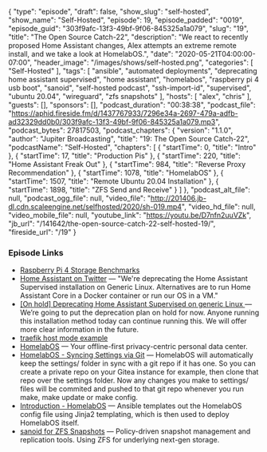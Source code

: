 {
  "type": "episode",
  "draft": false,
  "show_slug": "self-hosted",
  "show_name": "Self-Hosted",
  "episode": 19,
  "episode_padded": "0019",
  "episode_guid": "303f9afc-13f3-49bf-9f06-845325a1a079",
  "slug": "19",
  "title": "The Open Source Catch-22",
  "description": "We react to recently proposed Home Assistant changes, Alex attempts an extreme remote install, and we take a look at HomelabOS.",
  "date": "2020-05-21T04:00:00-07:00",
  "header_image": "/images/shows/self-hosted.png",
  "categories": [
    "Self-Hosted"
  ],
  "tags": [
    "ansible",
    "automated deployments",
    "deprecating home assistant supervised",
    "home assistant",
    "homelabos",
    "raspberry pi 4 usb boot",
    "sanoid",
    "self-hosted podcast",
    "ssh-import-id",
    "supervised",
    "ubuntu 20.04",
    "wireguard",
    "zfs snapshots"
  ],
  "hosts": [
    "alex",
    "chris"
  ],
  "guests": [],
  "sponsors": [],
  "podcast_duration": "00:38:38",
  "podcast_file": "https://aphid.fireside.fm/d/1437767933/7296e34a-2697-479a-adfb-ad32329dd0b0/303f9afc-13f3-49bf-9f06-845325a1a079.mp3",
  "podcast_bytes": 27817503,
  "podcast_chapters": {
    "version": "1.1.0",
    "author": "Jupiter Broadcasting",
    "title": "19: The Open Source Catch-22",
    "podcastName": "Self-Hosted",
    "chapters": [
      {
        "startTime": 0,
        "title": "Intro"
      },
      {
        "startTime": 17,
        "title": "Production Pis"
      },
      {
        "startTime": 220,
        "title": "Home Assistant Freak Out"
      },
      {
        "startTime": 984,
        "title": "Reverse Proxy Recommendation"
      },
      {
        "startTime": 1078,
        "title": "HomelabOS"
      },
      {
        "startTime": 1507,
        "title": "Remote Ubuntu 20.04 Installation"
      },
      {
        "startTime": 1898,
        "title": "ZFS Send and Receive"
      }
    ]
  },
  "podcast_alt_file": null,
  "podcast_ogg_file": null,
  "video_file": "http://201406.jb-dl.cdn.scaleengine.net/selfhosted/2020/sh-019.mp4",
  "video_hd_file": null,
  "video_mobile_file": null,
  "youtube_link": "https://youtu.be/D7nfn2uuVZk",
  "jb_url": "/141642/the-open-source-catch-22-self-hosted-19/",
  "fireside_url": "/19"
}


### Episode Links

  * [Raspberry Pi 4 Storage Benchmarks](https://storage.jamesachambers.com/ "Raspberry Pi 4 Storage Benchmarks")
  * [Home Assistant on Twitter](https://twitter.com/home_assistant/status/1259217072795639814 "Home Assistant on Twitter") — "We're deprecating the Home Assistant Supervised installation on Generic Linux. Alternatives are to run Home Assistant Core in a Docker container or run our OS in a VM."
  * [[On hold] Deprecating Home Assistant Supervised on generic Linux ](https://www.home-assistant.io/blog/2020/05/09/deprecating-home-assistant-supervised-on-generic-linux/ "\[On hold\] Deprecating Home Assistant Supervised on generic Linux ") — We’re going to put the deprecation plan on hold for now. Anyone running this installation method today can continue running this. We will offer more clear information in the future.
  * [traefik host mode example](https://github.com/IronicBadger/infra/blob/master/dev/traefik/docker-compose.yaml "traefik host mode example")
  * [HomelabOS](https://homelabos.com/ "HomelabOS") — Your offline-first privacy-centric personal data center.
  * [HomelabOS - Syncing Settings via Git](https://homelabos.com/docs/setup/installation/#syncing-settings-via-git "HomelabOS - Syncing Settings via Git") — HomelabOS will automatically keep the settings/ folder in sync with a git repo if it has one. So you can create a private repo on your Gitea instance for example, then clone that repo over the settings folder. Now any changes you make to settings/ files will be commited and pushed to that git repo whenever you run make, make update or make config.
  * [Introduction - HomelabOS](https://homelabos.com/docs/setup/introduction/ "Introduction - HomelabOS") — Ansible templates out the HomelabOS config file using Jinja2 templating, which is then used to deploy HomelabOS itself.
  * [sanoid for ZFS Snapshots](https://github.com/jimsalterjrs/sanoid "sanoid for ZFS Snapshots") — Policy-driven snapshot management and replication tools. Using ZFS for underlying next-gen storage.


